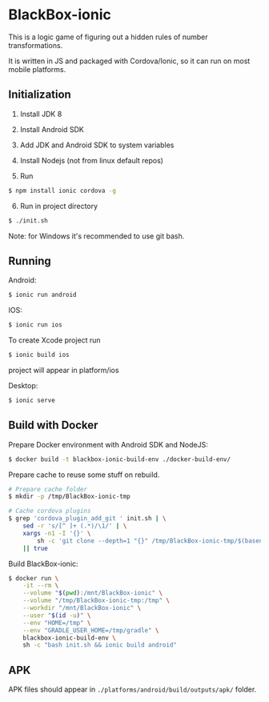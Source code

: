 BlackBox-ionic
==============

This is a logic game of figuring out a hidden rules of number transformations.

It is written in JS and packaged with Cordova/Ionic, so it can run on most mobile platforms.


Initialization
--------------

1. Install JDK 8

2. Install Android SDK

3. Add JDK and Android SDK to system variables

4. Install Nodejs (not from linux default repos)

5. Run
```bash
$ npm install ionic cordova -g
```
6. Run in project directory
```bash
$ ./init.sh
```

Note: for Windows it's recommended to use git bash.


Running
-------

Android:
```bash
$ ionic run android
```

IOS:
```bash
$ ionic run ios
```
To create Xcode project run
```bash
$ ionic build ios
```
project will appear in platform/ios

Desktop:
```bash
$ ionic serve
```


Build with Docker
-----------------

Prepare Docker environment with Android SDK and NodeJS:

```bash
$ docker build -t blackbox-ionic-build-env ./docker-build-env/
```

Prepare cache to reuse some stuff on rebuild.

```bash
# Prepare cache folder
$ mkdir -p /tmp/BlackBox-ionic-tmp

# Cache cordova plugins
$ grep 'cordova_plugin_add_git ' init.sh | \
    sed -r 's/[^ ]+ (.*)/\1/' | \
    xargs -n1 -I '{}' \
        sh -c 'git clone --depth=1 "{}" /tmp/BlackBox-ionic-tmp/$(basename "{}")' \
    || true
```

Build BlackBox-ionic:

```bash
$ docker run \
    -it --rm \
    --volume "$(pwd):/mnt/BlackBox-ionic" \
    --volume "/tmp/BlackBox-ionic-tmp:/tmp" \
    --workdir "/mnt/BlackBox-ionic" \
    --user "$(id -u)" \
    --env "HOME=/tmp" \
    --env "GRADLE_USER_HOME=/tmp/gradle" \
    blackbox-ionic-build-env \
    sh -c "bash init.sh && ionic build android"
```


APK
---

APK files should appear in `./platforms/android/build/outputs/apk/` folder.
